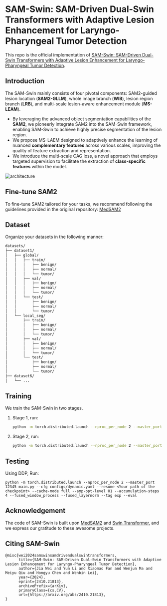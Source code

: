 # SAM-Swin: SAM-Driven Dual-Swin Transformers with Adaptive Lesion Enhancement for Laryngo-Pharyngeal Tumor Detection

This repo is the official implementation of [SAM-Swin: SAM-Driven Dual-Swin Transformers with Adaptive Lesion Enhancement for Laryngo-Pharyngeal Tumor Detection](https://arxiv.org/abs/2410.21813).


## Introduction

The SAM-Swin mainly consists of four pivotal components: SAM2-guided lesion location (**SAM2-GLLM**), whole image branch (**WIB**), lesion region branch (**LRB**), and multi-scale lesion-aware enhancement module (**MS-LEAM**).

- By leveraging the advanced object segmentation capabilities of the **SAM2**, we pioneerly integrate SAM2 into the SAM-Swin framework, enabling SAM-Swin to achieve highly precise segmentation of the lesion region.
- We propose MS-LAEM designed to adaptively enhance the learning of nuanced **complementary features** across various scales, improving the quality of feature extraction and representation.
- We introduce the multi-scale CAG loss, a novel approach that employs targeted supervision to facilitate the extraction of **class-specific features** within the model.

![architecture](.\architecture.png)


## Fine-tune SAM2

To fine-tune SAM2 tailored for your tasks, we recommend following the guidelines provided in the original repository: [MedSAM2](https://github.com/bowang-lab/MedSAM/tree/MedSAM2)


## Dataset

Organize your datasets in the following manner:

```markdown
datasets/
├── dataset1/
│   ├── global/
│   │   ├── train/
│   │   │   ├── benign/
│   │   │   ├── normal/
│   │   │   └── tumor/
│   │   ├── val/
│   │   │   ├── benign/
│   │   │   ├── normal/
│   │   │   └── tumor/
│   │   └── test/
│   │       ├── benign/
│   │       ├── normal/
│   │       └── tumor/
│   └── local_seg/
│       ├── train/
│       │   ├── benign/
│       │   ├── normal/
│       │   └── tumor/
│       ├── val/
│       │   ├── benign/
│       │   ├── normal/
│       │   └── tumor/
│       └── test/
│           ├── benign/
│           ├── normal/
│           └── tumor/
├── dataset6/
│   └── ...
```

## Training

We train the SAM-Swin in two stages.

1. Stage 1, run:

   ```bash
   python -m torch.distributed.launch --nproc_per_node 2 --master_port 12345 main.py --cfg configs/dynamic.yaml --batch-size 32 --pretrained swinv2_base_patch4_window16_256.pth --cache-mode full --amp-opt-level O1 --accumulation-steps 4 --fused_window_process --fused_layernorm --tag exp
   ```

2. Stage 2, run:

   ```bash
   python -m torch.distributed.launch --nproc_per_node 2 --master_port 12345 main.py --cfg configs/ft_baseline.yaml --batch-size 32 --pretrained <Your path of latest checkpoint at the Stage 1> --cache-mode full --amp-opt-level O1 --accumulation-steps 4 --fused_window_process --fused_layernorm --tag exp_ft
   ```


## Testing

Using DDP, Run:

```
python -m torch.distributed.launch --nproc_per_node 2 --master_port 12345 main.py --cfg configs/dynamic.yaml --resume <Your path of the checkpoint> --cache-mode full --amp-opt-level O1 --accumulation-steps 4 --fused_window_process --fused_layernorm --tag exp --eval
```


## Acknowledgement

The code of SAM-Swin is built upon [MedSAM2](https://github.com/bowang-lab/MedSAM/tree/MedSAM2) and [Swin Transformer](https://github.com/microsoft/Swin-Transformer?tab=readme-ov-file), and we express our gratitude to these awesome projects.


## Citing SAM-Swin

```
@misc{wei2024samswinsamdrivendualswintransformers,
      title={SAM-Swin: SAM-Driven Dual-Swin Transformers with Adaptive Lesion Enhancement for Laryngo-Pharyngeal Tumor Detection}, 
      author={Jia Wei and Yun Li and Xiaomao Fan and Wenjun Ma and Meiyu Qiu and Hongyu Chen and Wenbin Lei},
      year={2024},
      eprint={2410.21813},
      archivePrefix={arXiv},
      primaryClass={cs.CV},
      url={https://arxiv.org/abs/2410.21813}, 
}
```
